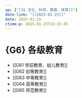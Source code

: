 ```yaml
---
up: ["[[G 文化、科学、教育、体育]]"]
date-link: "[[2025-01-25]]"
date: 2025-01-25
ctime-p: 2025-01-25T16:15:45
---
```


# {G6} 各级教育

- [[G61 学前教育、幼儿教育]]
- [[G62 初等教育]]
- [[G63 中等教育]]
- [[G64 高等教育]]
- [[G65 师范教育]]
